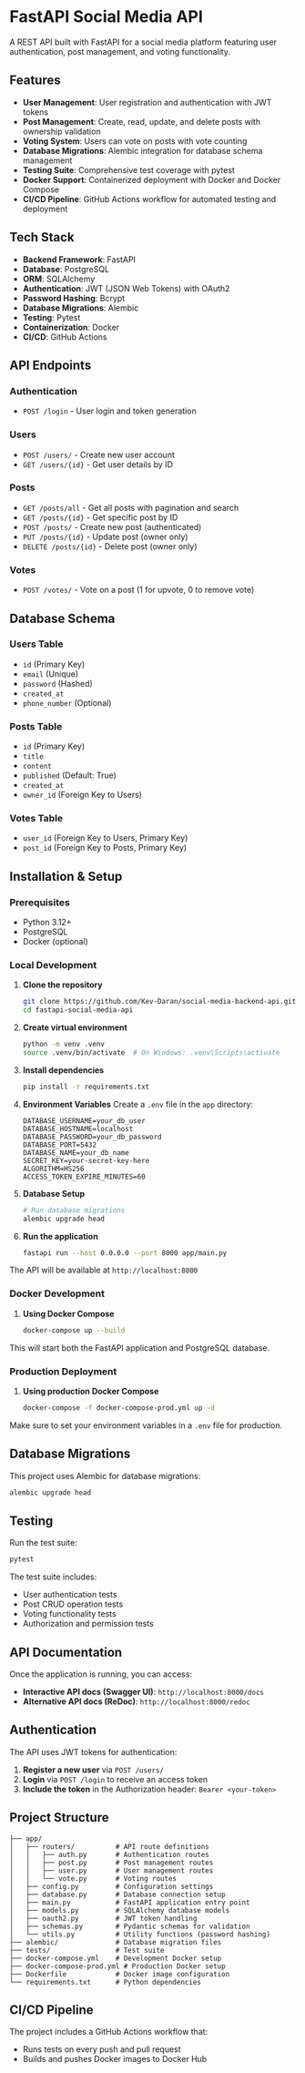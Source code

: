 # FastAPI Social Media API

A REST API built with FastAPI for a social media platform featuring user authentication, post management, and voting functionality.

## Features

- **User Management**: User registration and authentication with JWT tokens
- **Post Management**: Create, read, update, and delete posts with ownership validation
- **Voting System**: Users can vote on posts with vote counting
- **Database Migrations**: Alembic integration for database schema management
- **Testing Suite**: Comprehensive test coverage with pytest
- **Docker Support**: Containerized deployment with Docker and Docker Compose
- **CI/CD Pipeline**: GitHub Actions workflow for automated testing and deployment

## Tech Stack

- **Backend Framework**: FastAPI
- **Database**: PostgreSQL
- **ORM**: SQLAlchemy
- **Authentication**: JWT (JSON Web Tokens) with OAuth2
- **Password Hashing**: Bcrypt
- **Database Migrations**: Alembic
- **Testing**: Pytest
- **Containerization**: Docker
- **CI/CD**: GitHub Actions

## API Endpoints

### Authentication
- `POST /login` - User login and token generation

### Users
- `POST /users/` - Create new user account
- `GET /users/{id}` - Get user details by ID

### Posts
- `GET /posts/all` - Get all posts with pagination and search
- `GET /posts/{id}` - Get specific post by ID
- `POST /posts/` - Create new post (authenticated)
- `PUT /posts/{id}` - Update post (owner only)
- `DELETE /posts/{id}` - Delete post (owner only)

### Votes
- `POST /votes/` - Vote on a post (1 for upvote, 0 to remove vote)

## Database Schema

### Users Table
- `id` (Primary Key)
- `email` (Unique)
- `password` (Hashed)
- `created_at`
- `phone_number` (Optional)

### Posts Table
- `id` (Primary Key)
- `title`
- `content`
- `published` (Default: True)
- `created_at`
- `owner_id` (Foreign Key to Users)

### Votes Table
- `user_id` (Foreign Key to Users, Primary Key)
- `post_id` (Foreign Key to Posts, Primary Key)

## Installation & Setup

### Prerequisites
- Python 3.12+
- PostgreSQL
- Docker (optional)

### Local Development

1. **Clone the repository**
   ```bash
   git clone https://github.com/Kev-Daran/social-media-backend-api.git
   cd fastapi-social-media-api
   ```

2. **Create virtual environment**
   ```bash
   python -m venv .venv
   source .venv/bin/activate  # On Windows: .venv\Scripts\activate
   ```

3. **Install dependencies**
   ```bash
   pip install -r requirements.txt
   ```

4. **Environment Variables**
   Create a `.env` file in the `app` directory:
   ```env
   DATABASE_USERNAME=your_db_user
   DATABASE_HOSTNAME=localhost
   DATABASE_PASSWORD=your_db_password
   DATABASE_PORT=5432
   DATABASE_NAME=your_db_name
   SECRET_KEY=your-secret-key-here
   ALGORITHM=HS256
   ACCESS_TOKEN_EXPIRE_MINUTES=60
   ```

5. **Database Setup**
   ```bash
   # Run database migrations
   alembic upgrade head
   ```

6. **Run the application**
   ```bash
   fastapi run --host 0.0.0.0 --port 8000 app/main.py
   ```

The API will be available at `http://localhost:8000`

### Docker Development

1. **Using Docker Compose**
   ```bash
   docker-compose up --build
   ```

This will start both the FastAPI application and PostgreSQL database.

### Production Deployment

1. **Using production Docker Compose**
   ```bash
   docker-compose -f docker-compose-prod.yml up -d
   ```

Make sure to set your environment variables in a `.env` file for production.

## Database Migrations

This project uses Alembic for database migrations:

```bash
alembic upgrade head
```

## Testing

Run the test suite:

```bash
pytest
```

The test suite includes:
- User authentication tests
- Post CRUD operation tests
- Voting functionality tests
- Authorization and permission tests

## API Documentation

Once the application is running, you can access:
- **Interactive API docs (Swagger UI)**: `http://localhost:8000/docs`
- **Alternative API docs (ReDoc)**: `http://localhost:8000/redoc`

## Authentication

The API uses JWT tokens for authentication:

1. **Register a new user** via `POST /users/`
2. **Login** via `POST /login` to receive an access token
3. **Include the token** in the Authorization header: `Bearer <your-token>`

## Project Structure

```
├── app/
│   ├── routers/          # API route definitions
│   │   ├── auth.py       # Authentication routes
│   │   ├── post.py       # Post management routes
│   │   ├── user.py       # User management routes
│   │   └── vote.py       # Voting routes
│   ├── config.py         # Configuration settings
│   ├── database.py       # Database connection setup
│   ├── main.py           # FastAPI application entry point
│   ├── models.py         # SQLAlchemy database models
│   ├── oauth2.py         # JWT token handling
│   ├── schemas.py        # Pydantic schemas for validation
│   └── utils.py          # Utility functions (password hashing)
├── alembic/              # Database migration files
├── tests/                # Test suite
├── docker-compose.yml    # Development Docker setup
├── docker-compose-prod.yml # Production Docker setup
├── Dockerfile            # Docker image configuration
└── requirements.txt      # Python dependencies
```


## CI/CD Pipeline

The project includes a GitHub Actions workflow that:
- Runs tests on every push and pull request
- Builds and pushes Docker images to Docker Hub
